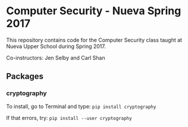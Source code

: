 # Computer Security - Nueva Spring 2017

This repository contains code for the Computer Security class taught at Nueva Upper School during Spring 2017.

Co-instructors: Jen Selby and Carl Shan

## Packages

### cryptography
To install, go to Terminal and type:
    `pip install cryptography`

If that errors, try:
    `pip install --user cryptography`
